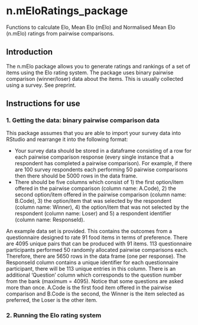 # n.mEloRatings_package

Functions to calculate Elo, Mean Elo (mElo) and Normalised Mean Elo (n.mElo) ratings from pairwise comparisons.


## Introduction
The n.mElo package allows you to generate ratings and rankings of a set of items using the Elo rating system. The package uses binary pairwise comparison (winner/loser) data about the items. This is usually collected using a survey. See preprint.

## Instructions for use

### 1. Getting the data: binary pairwise comparison data

This package assumes that you are able to import your survey data into RStudio and rearrange it into the following format:
* Your survey data should be stored in a dataframe consisting of a row for each pairwise comparison response (every single instance that a respondent has completed a pairwise comparison). For example, if there are 100 survey respondents each performing 50 pairwise comparisons then there should be 5000 rows in the data frame.
* There should be five columns which consist of 1) the first option/item offered in the pairwise comparison (column name: A.Code), 2) the second option/item offered in the pairwise comparison (column name: B.Code), 3) the option/item that was selected by the respondent (column name: Winner), 4) the option/item that was not selected by the respondent (column name: Loser) and 5) a respondent identifier (column name: ResponseId).

An example data set is provided. This contains the outcomes from a questionnaire designed to rate 91 food items in terms of preference. There are 4095 unique pairs that can be produced with 91 items. 113 questionnaire participants performed 50 randomly allocated pairwise comparisons each. Therefore, there are 5650 rows in the data frame (one per response). The ResponseId column contains a unique identifier for each questionnaire participant, there will be 113 unique entries in this column. There is an additional ‘Question’ column which corresponds to the question number from the bank (maximum = 4095). Notice that some questions are asked more than once. A.Code is the first food item offered in the pairwise comparison and B.Code is the second, the Winner is the item selected as preferred, the Loser is the other item. 

### 2. Running the Elo rating system
